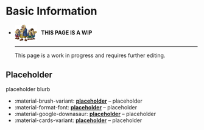 # Basic Information

<div class="grid cards" markdown>

-   <img style="width:58.5px; height:auto; vertical-align: middle;" src="../assets/images/carpenters.png"> <b>&nbsp;&nbsp;THIS PAGE IS A WIP</b>
  
    ---

    This page is a work in progress and requires further editing.

</div>

## Placeholder
placeholder blurb

<div class="grid cards" markdown>

- :material-brush-variant: __[placeholder]__ – placeholder
- :material-format-font: __[placeholder]__ – placeholder
- :material-google-downasaur: __[placeholder]__ – placeholder
- :material-cards-variant: __[placeholder]__ – placeholder

</div>

  [placeholder]: placeholder.md
  [placeholder]: placeholder.md
  [placeholder]: placeholder.md
  [placeholder]: placeholder.md